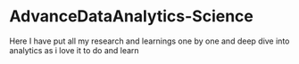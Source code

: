# AdvanceDataAnalytics-Science
Here I have put all my research and learnings one by one and deep dive into analytics as i love it to do and learn
